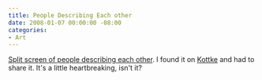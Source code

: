 ```yaml
---
title: People Describing Each other
date: 2008-01-07 00:00:00 -08:00
categories:
- Art
---
```


<p><a href="http://current.com/items/88806126_here_s_looking_at_you">Split screen of people describing each other</a>. I found it on <a href="http://kottke.org/">Kottke</a> and had to share it. It's a little heartbreaking, isn't it?</p>
